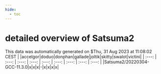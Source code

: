 ```yaml
---
hide:
  - toc
---
```


detailed overview of Satsuma2
=============================


This data was automatically generated on $Thu, 31 Aug 2023 at 11:08:02 CEST
| |accelgor|doduo|donphan|gallade|joltik|skitty|swalot|victini|
| :---: | :---: | :---: | :---: | :---: | :---: | :---: | :---: | :---: |
|Satsuma2/20220304-GCC-11.3.0|x|x|x|-|x|x|x|x|
